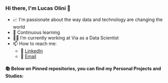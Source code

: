 ### Hi there, I'm Lucas Olini 👋

- :chart_with_upwards_trend: I'm passionate about the way data and technology are changing the world
- :open_book: Continuous learning
- :man_technologist: I’m currently working at Via as a Data Scientist
- 📫 How to reach me:
  - :briefcase: [LinkedIn](https://www.linkedin.com/in/lucasolini/)
  - :incoming_envelope: [Email](mailto:lucasolini96@gmail.com)

#### 📚 Below on Pinned repositories, you can find my Personal Projects and Studies:
